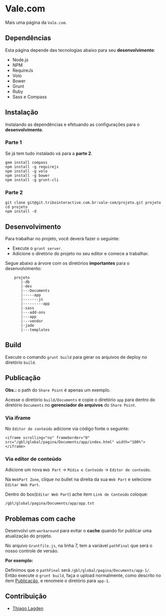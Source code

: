Vale.com
========

Mais uma página da `Vale.com`.

## Dependências

Esta página depende das tecnologias abaixo para seu **desenvolvimento**:

- Node.js
- NPM
- RequireJs
- Volo
- Bower
- Grunt
- Ruby
- Sass e Compass

## Instalação

Instalando as dependências e efetuando as configurações para o **desenvolvimento**.

### Parte 1

Se já tem tudo instalado vá para a **parte 2**.

    gem install compass
    npm install -g requirejs
    npm install -g volo
    npm install -g bower
    npm install -g grunt-cli
    
### Parte 2

    git clone git@git.tribointeractive.com.br:vale-com/projeto.git projeto
    cd projeto
    npm install -d

## Desenvolvimento

Para trabalhar no projeto, você deverá fazer o seguinte:

- Execute o `grunt server`.
- Adicione o diretório do projeto no seu editor e comece a trabalhar.

Segue abaixo a árvore com os diretórios **importantes** para o desenvolvimento:

        projeto
           |-db
           |-dev
           |---Documents
           |-----app
           |-------js
           |---------app
           |-sass
           |---add-ons
           |---app
           |---vendor
           |-jade
           |---templates

## Build

Execute o comando `grunt build` para gerar os arquivos de deploy no diretório `build`.

## <a name="publicacao"></a>Publicação

**Obs.:** o path do `Share Point` é apenas um exemplo.

Acesse o diretório `build/Documents` e copie o diretório `app` para dentro do diretório `Documents` no **gerenciador de arquivos** do `Share Point`.

### Via iframe

No `Editor de conteúdo` adicione via código fonte o seguinte:

    <iframe scrolling="no" frameborder="0" src="/gbl/global/pagina/Documents/app/index.html" width="100%"></iframe>​​

### Via editor de conteúdo

Adicione um nova `Web Part` -> `Mídia e Conteúdo` -> `Editor de conteúdo`.

Na `WebPart Zone`, clique no bullet na direita da sua `Web Part` e selecione `Editar Web Part`.

Dentro do box(`Editar Web Part`) ache item `Link de Conteúdo` coloque:

    /gbl/global/pagina/Documents/app/app.txt

## Problemas com cache

Desenvolvi um `workaround` para evitar o **cache** quando for publicar uma atualização do projeto.

No arquivo `Gruntfile.js`, na linha 7, tem a variável `pathFinal` que será o nosso controle de versão.

**Por exemplo:**

Definimos que o `pathFinal` será `/gbl/global/pagina/Documents/app-1/`.
Então execute o `grunt build`, faça o upload normalmente, como descrito no item [Publicação](#publicacao), e renomeie o diretório para `app-1`.

## Contribuição

- [Thiago Lagden](https://github.com/lagden)
